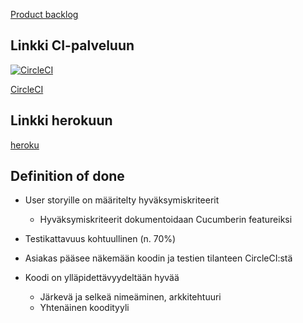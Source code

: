 [Product backlog](https://docs.google.com/spreadsheets/d/1EJGxD0UlSo8Cpv5bqZV7dpyIHk6_I_piRaJ46wsDzU4/edit?ts=5e83146c#gid=0)


## Linkki CI-palveluun

[![CircleCI](https://circleci.com/gh/noorary/miniprojekti.svg?style=svg)](https://circleci.com/gh/noorary/miniprojekti)

[CircleCI](https://circleci.com/gh/noorary/miniprojekti)


## Linkki herokuun

[heroku](https://ohtuminiprojekti.herokuapp.com/)
## Definition of done

- User storyille on määritelty hyväksymiskriteerit
	- Hyväksymiskriteerit dokumentoidaan Cucumberin featureiksi

- Testikattavuus kohtuullinen (n. 70%)

- Asiakas pääsee näkemään koodin ja testien tilanteen CircleCI:stä

- Koodi on ylläpidettävyydeltään hyvää
	- Järkevä ja selkeä nimeäminen, arkkitehtuuri
	- Yhtenäinen koodityyli
